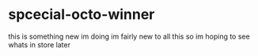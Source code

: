 # spcecial-octo-winner
this is something new im doing im fairly new to all this so im hoping to see whats in store later
